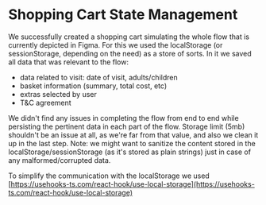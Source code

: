 # Shopping Cart State Management

We successfully created a shopping cart simulating the whole flow that is currently depicted in Figma. For this we used the localStorage (or sessionStorage, depending on the need) as a store of sorts. In it we saved all data that was relevant to the flow: 
- data related to visit: date of visit, adults/children
- basket information (summary, total cost, etc)
- extras selected by user
- T&C agreement

We didn't find any issues in completing the flow from end to end while persisting the pertinent data in each part of the flow. Storage limit (5mb) shouldn't be an issue at all, as we're far from that value, and also we clean it up in the last step. Note: we might want to sanitize the content stored in the localStorage/sessionStorage (as it's stored as plain strings) just in case of any malformed/corrupted data.

To simplify the communication with the localStorage we used [https://usehooks-ts.com/react-hook/use-local-storage](https://usehooks-ts.com/react-hook/use-local-storage)
